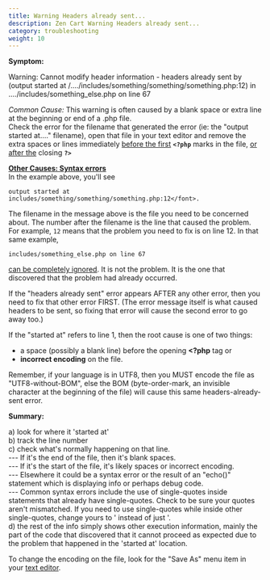 ```yaml
---
title: Warning Headers already sent...
description: Zen Cart Warning Headers already sent...
category: troubleshooting
weight: 10
---
```


**Symptom:**  

Warning: Cannot modify header information - headers already sent by (output started at /..../includes/something/something/something.php:12) in ..../includes/something_else.php on line 67  

*Common Cause:*
This warning is often caused by a blank space or extra line at the beginning or end of a .php file.  
Check the error for the filename that generated the error (ie: the "output started at...." filename), open that file in your text editor and remove the extra spaces or lines immediately <u>before the first</u> **`<?php`** marks in the file, <u>or after the</u> closing **`?>`**  

**<u>Other Causes: Syntax errors</u>**  
In the example above, you'll see 

```
output started at includes/something/something/something.php:12</font>.
```

The filename in the message above is the file you need to be concerned about. 
The number after the filename is the line that caused the problem.  For example, `12` means that the problem you need to fix is on line 12.  In that same example, 
```
includes/something_else.php on line 67
```

<u>can be completely ignored</u>.</font> It is not the problem. It is the one that discovered that the problem had already occurred.  

If the "headers already sent" error appears AFTER any other error, then you need to fix that other error FIRST. (The error message itself is what caused headers to be sent, so fixing that error will cause the second error to go away too.)  

If the "started at" refers to line 1, then the root cause is one of two things: 
- a space (possibly a blank line) before the opening **&lt;?php** tag or 
- **incorrect encoding** on the file.  

Remember, if your language is in UTF8, then you MUST encode the file as "UTF8-without-BOM", else the BOM (byte-order-mark, an invisible character at the beginning of the file) will cause this same headers-already-sent error.  

**Summary:**  

a) look for where it 'started at'  
b) track the line number  
c) check what's normally happening on that line.  
--- If it's the end of the file, then it's blank spaces.  
--- If it's the start of the file, it's likely spaces or incorrect encoding.  
--- Elsewhere it could be a syntax error or the result of an "echo()" statement which is displaying info or perhaps debug code.  
--- Common syntax errors include the use of single-quotes inside statements that already have single-quotes. Check to be sure your quotes aren't mismatched. If you need to use single-quotes while inside other single-quotes, change yours to \' instead of just '.  
d) the rest of the info simply shows other execution information, mainly the part of the code that discovered that it cannot proceed as expected due to the problem that happened in the 'started at' location.  

To change the encoding on the file, look for the "Save As" menu item in your
[text editor](/user/first_steps/useful_tools/#php-html-and-text-editors).

